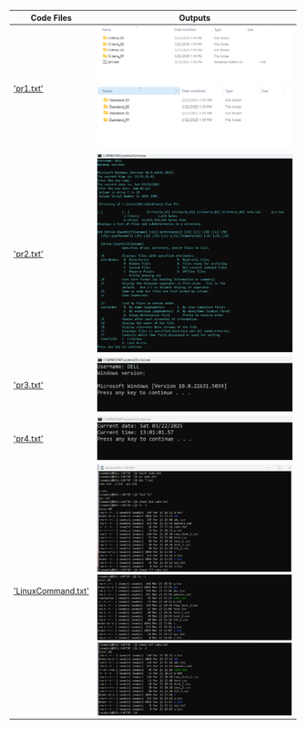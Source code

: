 | Code Files | Outputs |
|------------|---------|
|['pr1.txt'](./Codes/pr1.txt)|![pr1_a.png](./Outputs/pr1_a.png)![pr1_b.png](./Outputs/pr1_b.png)|
|['pr2.txt'](./Codes/pr2.txt)|![pr2.png](./Outputs/pr2.png)|
|['pr3.txt'](./Codes/pr3.txt)|![pr3.png](./Outputs/pr3.png)|
|['pr4.txt'](./Codes/pr4.txt)|![pr4.png](./Outputs/pr4.png)|
|['LinuxCommand.txt'](./Codes/LinuxCommand.txt)|![1.png](./Outputs/1.png)![2.png](./Outputs/2.png)![3.png](./Outputs/3.png)|
